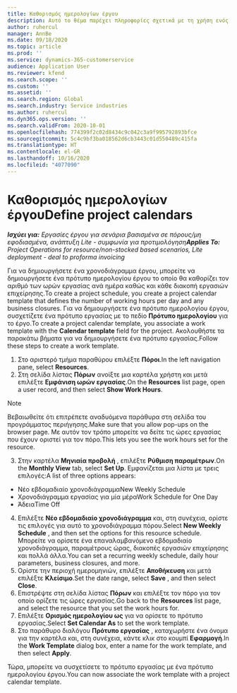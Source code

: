 ```yaml
---
title: Καθορισμός ημερολογίων έργου
description: Αυτό το θέμα παρέχει πληροφορίες σχετικά με τη χρήση ενός ημερολογίου έργου για την παρακολούθηση του χρονοδιαγράμματος του έργου.
author: ruhercul
manager: AnnBe
ms.date: 09/18/2020
ms.topic: article
ms.prod: ''
ms.service: dynamics-365-customerservice
audience: Application User
ms.reviewer: kfend
ms.search.scope: ''
ms.custom: ''
ms.assetid: ''
ms.search.region: Global
ms.search.industry: Service industries
ms.author: ruhercul
ms.dyn365.ops.version: ''
ms.search.validFrom: 2020-10-01
ms.openlocfilehash: 774399f2c02d8434c9c042c3a9f995792893bfce
ms.sourcegitcommit: 5c4c9bf3ba018562d6cb3443c01d550489c415fa
ms.translationtype: HT
ms.contentlocale: el-GR
ms.lasthandoff: 10/16/2020
ms.locfileid: "4077090"
---
```

# <a name="define-project-calendars"></a><span data-ttu-id="408c1-103">Καθορισμός ημερολογίων έργου</span><span class="sxs-lookup"><span data-stu-id="408c1-103">Define project calendars</span></span>

<span data-ttu-id="408c1-104">_**Ισχύει για:** Εργασίες έργου για σενάρια βασισμένα σε πόρους/μη εφοδιασμένα, ανάπτυξη Lite - συμφωνία για προτιμολόγηση_</span><span class="sxs-lookup"><span data-stu-id="408c1-104">_**Applies To:** Project Operations for resource/non-stocked based scenarios, Lite deployment - deal to proforma invoicing_</span></span>

<span data-ttu-id="408c1-105">Για να δημιουργήσετε ένα χρονοδιάγραμμα έργου, μπορείτε να δημιουργήσετε ένα πρότυπο ημερολογίου έργου το οποίο θα καθορίζει τον αριθμό των ωρών εργασίας ανά ημέρα καθώς και κάθε διακοπή εργασιών επιχείρησης.</span><span class="sxs-lookup"><span data-stu-id="408c1-105">To create a project schedule, you create a project calendar template that defines the number of working hours per day and any business closures.</span></span> <span data-ttu-id="408c1-106">Για να δημιουργήσετε ένα πρότυπο ημερολογίου έργου, συσχετίζετε ένα πρότυπο εργασίας με το πεδίο **Πρότυπο ημερολογίου** για το έργο.</span><span class="sxs-lookup"><span data-stu-id="408c1-106">To create a project calendar template, you associate a work template with the **Calendar template** field for the project.</span></span> <span data-ttu-id="408c1-107">Ακολουθήστε τα παρακάτω βήματα για να δημιουργήσετε ένα πρότυπο εργασίας.</span><span class="sxs-lookup"><span data-stu-id="408c1-107">Follow these steps to create a work template.</span></span>

1. <span data-ttu-id="408c1-108">Στο αριστερό τμήμα παραθύρου επιλέξτε **Πόροι**.</span><span class="sxs-lookup"><span data-stu-id="408c1-108">In the left navigation pane, select **Resources**.</span></span> 
2. <span data-ttu-id="408c1-109">Στη σελίδα λίστας **Πόρων** ανοίξτε μια καρτέλα χρήστη και μετά επιλέξτε **Εμφάνιση ωρών εργασίας**.</span><span class="sxs-lookup"><span data-stu-id="408c1-109">On the **Resources** list page, open a user record, and then select **Show Work Hours**.</span></span>

  > [!NOTE]
  > <span data-ttu-id="408c1-110">Βεβαιωθείτε ότι επιτρέπετε αναδυόμενα παράθυρα στη σελίδα του προγράμματος περιήγησης.</span><span class="sxs-lookup"><span data-stu-id="408c1-110">Make sure that you allow pop-ups on the browser page.</span></span> <span data-ttu-id="408c1-111">Με αυτόν τον τρόπο μπορείτε να δείτε τις ώρες εργασίας που έχουν οριστεί για τον πόρο.</span><span class="sxs-lookup"><span data-stu-id="408c1-111">This lets you see the work hours set for the resource.</span></span>
  
3. <span data-ttu-id="408c1-112">Στην καρτέλα **Μηνιαία προβολή** , επιλέξτε **Ρύθμιση παραμέτρων**.</span><span class="sxs-lookup"><span data-stu-id="408c1-112">On the **Monthly View** tab, select **Set Up**.</span></span> <span data-ttu-id="408c1-113">Εμφανίζεται μια λίστα με τρεις επιλογές:</span><span class="sxs-lookup"><span data-stu-id="408c1-113">A list of three options appears:</span></span> 

  - <span data-ttu-id="408c1-114">Νέο εβδομαδιαίο χρονοδιάγραμμα</span><span class="sxs-lookup"><span data-stu-id="408c1-114">New Weekly Schedule</span></span>
  - <span data-ttu-id="408c1-115">Χρονοδιάγραμμα εργασίας για μία μέρα</span><span class="sxs-lookup"><span data-stu-id="408c1-115">Work Schedule for One Day</span></span>
  - <span data-ttu-id="408c1-116">Άδεια</span><span class="sxs-lookup"><span data-stu-id="408c1-116">Time Off</span></span>

4. <span data-ttu-id="408c1-117">Επιλέξτε **Νέο εβδομαδιαίο χρονοδιάγραμμα** και, στη συνέχεια, ορίστε τις επιλογές για αυτό το χρονοδιάγραμμα πόρου.</span><span class="sxs-lookup"><span data-stu-id="408c1-117">Select **New Weekly Schedule** , and then set the options for this resource schedule.</span></span> <span data-ttu-id="408c1-118">Μπορείτε να ορίσετε ένα επαναλαμβανόμενο εβδομαδιαίο χρονοδιάγραμμα, παραμέτρους ώρας, διακοπές εργασιών επιχείρησης και πολλά άλλα.</span><span class="sxs-lookup"><span data-stu-id="408c1-118">You can set a recurring weekly schedule, daily hour parameters, business closures, and more.</span></span>
5. <span data-ttu-id="408c1-119">Ορίστε την περιοχή ημερομηνιών, επιλέξτε **Αποθήκευση** και μετά επιλέξτε **Κλείσιμο**.</span><span class="sxs-lookup"><span data-stu-id="408c1-119">Set the date range, select **Save** , and then select **Close**.</span></span> 
6. <span data-ttu-id="408c1-120">Επιστρέψτε στη σελίδα λίστας **Πόρων** και επιλέξτε τον πόρο για τον οποίο ορίζετε τις ώρες εργασίας.</span><span class="sxs-lookup"><span data-stu-id="408c1-120">Go back to the **Resources** list page, and select the resource that you set the work hours for.</span></span> 
7. <span data-ttu-id="408c1-121">Επιλέξτε **Ορισμός ημερολογίου ως** για να ορίσετε το πρότυπο εργασίας.</span><span class="sxs-lookup"><span data-stu-id="408c1-121">Select **Set Calendar As** to set the work template.</span></span> 
8. <span data-ttu-id="408c1-122">Στο παράθυρο διαλόγου **Πρότυπο εργασίας** , καταχωρήστε ένα όνομα για την καρτέλα και, στη συνέχεια, κάντε κλικ στο κουμπί **Εφαρμογή**.</span><span class="sxs-lookup"><span data-stu-id="408c1-122">In the **Work Template** dialog box, enter a name for the work template, and then select **Apply**.</span></span> 

<span data-ttu-id="408c1-123">Τώρα, μπορείτε να συσχετίσετε το πρότυπο εργασίας με ένα πρότυπο ημερολογίου έργου.</span><span class="sxs-lookup"><span data-stu-id="408c1-123">You can now associate the work template with a project calendar template.</span></span>
